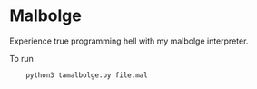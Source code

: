 # Malbolge

Experience true programming hell with my malbolge interpreter.

To run

````bash
    python3 tamalbolge.py file.mal
````
